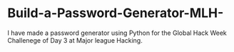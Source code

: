 # Build-a-Password-Generator-MLH-
I have made a password generator using Python for the Global Hack Week Challenege of Day 3 at Major league Hacking. 

